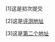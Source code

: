 [1]这是初次提交

[2]这是[评测地址](https://blog.csdn.net/weixin_51570804/article/details/137178933)

[3]这是[第二个地址](https://blog.csdn.net/weixin_51570804/article/details/137178933)
